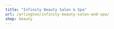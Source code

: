 ```yaml
---
title: "Infinity Beauty Salon & Spa"
url: /arlington/infinity-beauty-salon-and-spa/
shop: beauty
---
```

